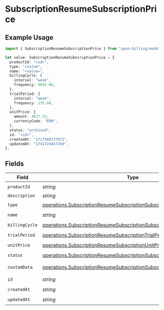# SubscriptionResumeSubscriptionPrice

## Example Usage

```typescript
import { SubscriptionResumeSubscriptionPrice } from "open-billing/models/operations";

let value: SubscriptionResumeSubscriptionPrice = {
  productId: "<id>",
  type: "custom",
  name: "<value>",
  billingCycle: {
    interval: "week",
    frequency: 9692.06,
  },
  trialPeriod: {
    interval: "week",
    frequency: 135.08,
  },
  unitPrice: {
    amount: 4837.53,
    currencyCode: "ERN",
  },
  status: "archived",
  id: "<id>",
  createdAt: "1717588737972",
  updatedAt: "1741724457269",
};
```

## Fields

| Field                                                                                                                                                              | Type                                                                                                                                                               | Required                                                                                                                                                           | Description                                                                                                                                                        |
| ------------------------------------------------------------------------------------------------------------------------------------------------------------------ | ------------------------------------------------------------------------------------------------------------------------------------------------------------------ | ------------------------------------------------------------------------------------------------------------------------------------------------------------------ | ------------------------------------------------------------------------------------------------------------------------------------------------------------------ |
| `productId`                                                                                                                                                        | *string*                                                                                                                                                           | :heavy_check_mark:                                                                                                                                                 | N/A                                                                                                                                                                |
| `description`                                                                                                                                                      | *string*                                                                                                                                                           | :heavy_minus_sign:                                                                                                                                                 | N/A                                                                                                                                                                |
| `type`                                                                                                                                                             | [operations.SubscriptionResumeSubscriptionSubscriptionsType](../../models/operations/subscriptionresumesubscriptionsubscriptionstype.md)                           | :heavy_check_mark:                                                                                                                                                 | N/A                                                                                                                                                                |
| `name`                                                                                                                                                             | *string*                                                                                                                                                           | :heavy_check_mark:                                                                                                                                                 | N/A                                                                                                                                                                |
| `billingCycle`                                                                                                                                                     | [operations.SubscriptionResumeSubscriptionSubscriptionsBillingCycle](../../models/operations/subscriptionresumesubscriptionsubscriptionsbillingcycle.md)           | :heavy_check_mark:                                                                                                                                                 | N/A                                                                                                                                                                |
| `trialPeriod`                                                                                                                                                      | [operations.SubscriptionResumeSubscriptionTrialPeriod](../../models/operations/subscriptionresumesubscriptiontrialperiod.md)                                       | :heavy_check_mark:                                                                                                                                                 | N/A                                                                                                                                                                |
| `unitPrice`                                                                                                                                                        | [operations.SubscriptionResumeSubscriptionUnitPrice](../../models/operations/subscriptionresumesubscriptionunitprice.md)                                           | :heavy_check_mark:                                                                                                                                                 | N/A                                                                                                                                                                |
| `status`                                                                                                                                                           | [operations.SubscriptionResumeSubscriptionSubscriptionsResponse200Status](../../models/operations/subscriptionresumesubscriptionsubscriptionsresponse200status.md) | :heavy_check_mark:                                                                                                                                                 | N/A                                                                                                                                                                |
| `customData`                                                                                                                                                       | [operations.SubscriptionResumeSubscriptionSubscriptionsCustomData](../../models/operations/subscriptionresumesubscriptionsubscriptionscustomdata.md)               | :heavy_minus_sign:                                                                                                                                                 | Any valid JSON value                                                                                                                                               |
| `id`                                                                                                                                                               | *string*                                                                                                                                                           | :heavy_check_mark:                                                                                                                                                 | N/A                                                                                                                                                                |
| `createdAt`                                                                                                                                                        | *string*                                                                                                                                                           | :heavy_check_mark:                                                                                                                                                 | N/A                                                                                                                                                                |
| `updatedAt`                                                                                                                                                        | *string*                                                                                                                                                           | :heavy_check_mark:                                                                                                                                                 | N/A                                                                                                                                                                |